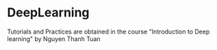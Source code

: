 # DeepLearning

Tutorials and Practices are obtained in the course "Introduction to Deep learning" by Nguyen Thanh Tuan